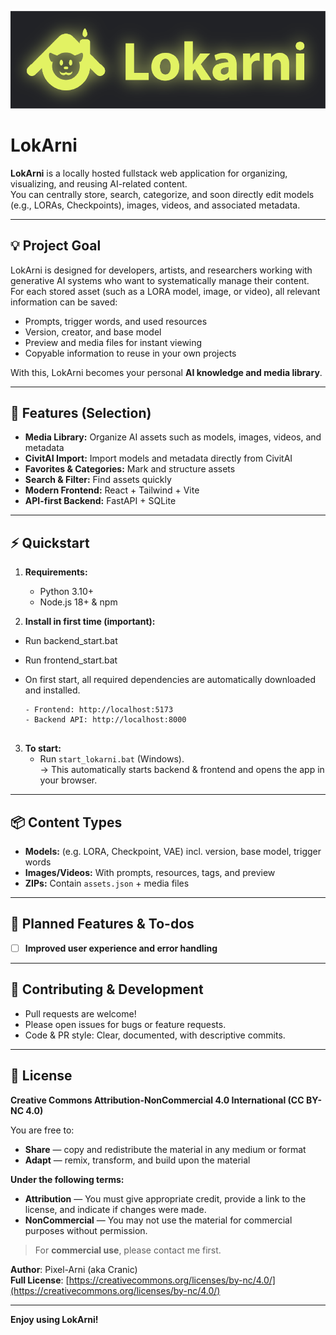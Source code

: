![Lokarni Logo](./lokarni_logo.png)

# LokArni

**LokArni** is a locally hosted fullstack web application for organizing, visualizing, and reusing AI-related content.  
You can centrally store, search, categorize, and soon directly edit models (e.g., LORAs, Checkpoints), images, videos, and associated metadata.

---

## 💡 Project Goal

LokArni is designed for developers, artists, and researchers working with generative AI systems who want to systematically manage their content.  
For each stored asset (such as a LORA model, image, or video), all relevant information can be saved:

- Prompts, trigger words, and used resources
- Version, creator, and base model
- Preview and media files for instant viewing
- Copyable information to reuse in your own projects

With this, LokArni becomes your personal **AI knowledge and media library**.

---

## 🚀 Features (Selection)

- **Media Library:** Organize AI assets such as models, images, videos, and metadata
- **CivitAI Import:** Import models and metadata directly from CivitAI
- **Favorites & Categories:** Mark and structure assets
- **Search & Filter:** Find assets quickly
- **Modern Frontend:** React + Tailwind + Vite
- **API-first Backend:** FastAPI + SQLite
---

## ⚡️ Quickstart

1. **Requirements:**
   - Python 3.10+
   - Node.js 18+ & npm



2. **Install in first time (important):**
- Run backend_start.bat
- Run frontend_start.bat
- On first start, all required dependencies are automatically downloaded and installed.

   ```
   - Frontend: http://localhost:5173  
   - Backend API: http://localhost:8000


3. **To start:**  
   - Run `start_lokarni.bat` (Windows).  
     → This automatically starts backend & frontend and opens the app in your browser.
     
---

## 📦 Content Types

- **Models:** (e.g. LORA, Checkpoint, VAE) incl. version, base model, trigger words
- **Images/Videos:** With prompts, resources, tags, and preview
- **ZIPs:** Contain `assets.json` + media files

---


## 📝 Planned Features & To-dos

- [ ] **Improved user experience and error handling**

---

## 🤝 Contributing & Development

- Pull requests are welcome!
- Please open issues for bugs or feature requests.
- Code & PR style: Clear, documented, with descriptive commits.

---

## 📄 License

**Creative Commons Attribution-NonCommercial 4.0 International (CC BY-NC 4.0)**

You are free to:

- **Share** — copy and redistribute the material in any medium or format  
- **Adapt** — remix, transform, and build upon the material  

**Under the following terms:**

- **Attribution** — You must give appropriate credit, provide a link to the license, and indicate if changes were made.  
- **NonCommercial** — You may not use the material for commercial purposes without permission.

> For **commercial use**, please contact me first.

**Author**: Pixel-Arni (aka Cranic)  
**Full License**: [https://creativecommons.org/licenses/by-nc/4.0/](https://creativecommons.org/licenses/by-nc/4.0/)

---

**Enjoy using LokArni!**
